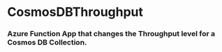 # CosmosDBThroughput

### Azure Function App that changes the Throughput level for a Cosmos DB Collection.











